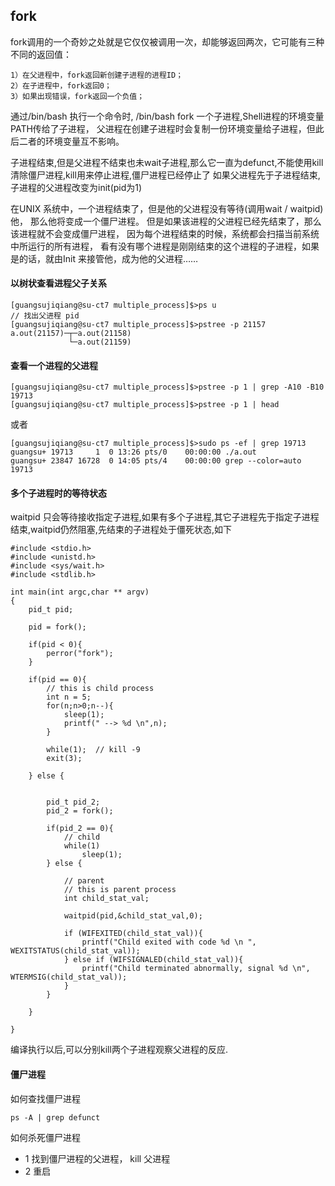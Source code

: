 ## fork

fork调用的一个奇妙之处就是它仅仅被调用一次，却能够返回两次，它可能有三种不同的返回值：

    1）在父进程中，fork返回新创建子进程的进程ID；
    2）在子进程中，fork返回0；
    3）如果出现错误，fork返回一个负值；

通过/bin/bash 执行一个命令时, /bin/bash fork 一个子进程,Shell进程的环境变量PATH传给了子进程，
父进程在创建子进程时会复制一份环境变量给子进程，但此后二者的环境变量互不影响。

子进程结束,但是父进程不结束也未wait子进程,那么它一直为defunct,不能使用kill清除僵尸进程,kill用来停止进程,僵尸进程已经停止了
如果父进程先于子进程结束,子进程的父进程改变为init(pid为1)

在UNIX 系统中，一个进程结束了，但是他的父进程没有等待(调用wait / waitpid)他， 那么他将变成一个僵尸进程。
但是如果该进程的父进程已经先结束了，那么该进程就不会变成僵尸进程， 因为每个进程结束的时候，系统都会扫描当前系统中所运行的所有进程， 
看有没有哪个进程是刚刚结束的这个进程的子进程，如果是的话，就由Init 来接管他，成为他的父进程……


#### 以树状查看进程父子关系

    [guangsujiqiang@su-ct7 multiple_process]$>ps u
    // 找出父进程 pid 
    [guangsujiqiang@su-ct7 multiple_process]$>pstree -p 21157
    a.out(21157)─┬─a.out(21158)
                 └─a.out(21159)
                 
#### 查看一个进程的父进程

    [guangsujiqiang@su-ct7 multiple_process]$>pstree -p 1 | grep -A10 -B10 19713
    [guangsujiqiang@su-ct7 multiple_process]$>pstree -p 1 | head

或者

    [guangsujiqiang@su-ct7 multiple_process]$>sudo ps -ef | grep 19713
    guangsu+ 19713     1  0 13:26 pts/0    00:00:00 ./a.out
    guangsu+ 23847 16728  0 14:05 pts/4    00:00:00 grep --color=auto 19713

#### 多个子进程时的等待状态 

waitpid 只会等待接收指定子进程,如果有多个子进程,其它子进程先于指定子进程结束,waitpid仍然阻塞,先结束的子进程处于僵死状态,如下

    #include <stdio.h>
    #include <unistd.h>
    #include <sys/wait.h>
    #include <stdlib.h>
    
    int main(int argc,char ** argv)
    {
        pid_t pid;
    
        pid = fork();
    
        if(pid < 0){
            perror("fork");
        }
    
        if(pid == 0){
            // this is child process
            int n = 5;
            for(n;n>0;n--){
                sleep(1);
                printf(" --> %d \n",n);
            }
    
            while(1);  // kill -9
            exit(3);
    
        } else {
    
    
            pid_t pid_2;
            pid_2 = fork();
    
            if(pid_2 == 0){
                // child
                while(1)
                    sleep(1);
            } else {
    
                // parent
                // this is parent process
                int child_stat_val;
    
                waitpid(pid,&child_stat_val,0);
    
                if (WIFEXITED(child_stat_val)){
                    printf("Child exited with code %d \n ", WEXITSTATUS(child_stat_val));
                } else if (WIFSIGNALED(child_stat_val)){
                    printf("Child terminated abnormally, signal %d \n", WTERMSIG(child_stat_val));
                }
            }
    
        }
    
    }
    
编译执行以后,可以分别kill两个子进程观察父进程的反应.    

#### 僵尸进程 

如何查找僵尸进程

    ps -A | grep defunct
    
如何杀死僵尸进程

 - 1 找到僵尸进程的父进程， kill 父进程
 - 2 重启